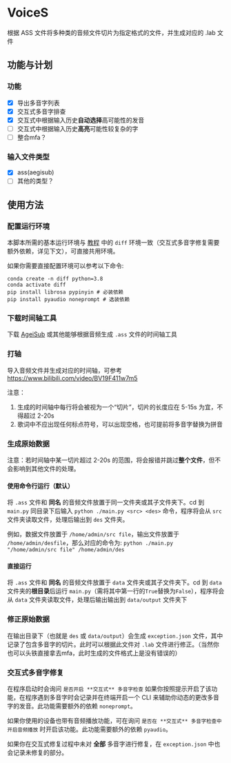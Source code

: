 # VoiceS

根据 ASS 文件将多种类的音频文件切片为指定格式的文件，并生成对应的 .lab 文件

## 功能与计划

### 功能

- [x] 导出多音字列表
- [x] 交互式多音字排查
- [x] 交互式中根据输入历史**自动选择**高可能性的发音
- [ ] 交互式中根据输入历史**高亮**可能性较复杂的字
- [ ] 整合mfa？

### 输入文件类型

- [x] ass(aegisub)
- [ ] 其他的类型？

## 使用方法

### 配置运行环境

本脚本所需的基本运行环境与 [教程](https://www.yuque.com/sunsa-i3ayc/sivu7h/uz01rcgfixw3t6lh) 中的 `diff` 环境一致（交互式多音字修复需要额外依赖，详见下文），可直接共用环境。

如果你需要直接配置环境可以参考以下命令:

```shell
conda create -n diff python=3.8
conda activate diff
pip install librosa pypinyin # 必装依赖
pip install pyaudio noneprompt # 选装依赖
```

### 下载时间轴工具

下载 [AgeiSub](https://github.com/Aegisub/Aegisub/releases/tag/v3.2.2) 或其他能够根据音频生成 `.ass` 文件的时间轴工具

### 打轴

导入音频文件并生成对应的时间轴，可参考 <https://www.bilibili.com/video/BV19F411w7m5>

注意：

1. 生成的时间轴中每行将会被视为一个“切片”，切片的长度应在 5-15s 为宜，不得超过 2-20s
2. 歌词中不应出现任何标点符号，可以出现空格，也可提前将多音字替换为拼音

### 生成原始数据

注意：若时间轴中某一切片超过 2-20s 的范围，将会报错并跳过**整个文件**，但不会影响到其他文件的处理。

#### 使用命令行运行（默认）

将 `.ass` 文件和 **同名** 的音频文件放置于同一文件夹或其子文件夹下。cd 到 `main.py` 同目录下后输入 `python ./main.py <src> <des>` 命令，程序将会从 `src` 文件夹读取文件，处理后输出到 `des` 文件夹。

例如，数据文件放置于 `/home/admin/src file`，输出文件放置于 `/home/admin/desfile`，那么对应的命令为:
`python ./main.py "/home/admin/src file" /home/admin/des`

#### 直接运行

将 `.ass` 文件和 **同名** 的音频文件放置于 `data` 文件夹或其子文件夹下。cd 到 `data` 文件夹的**根目录**后运行 `main.py`（需将其中第一行的`True`替换为`False`），程序将会从 `data` 文件夹读取文件，处理后输出输出到 `data/output` 文件夹下

### 修正原始数据

在输出目录下（也就是 `des` 或 `data/output`）会生成 `exception.json` 文件，其中记录了包含多音字的切片。此时可以根据此文件对 `.lab` 文件进行修正。（当然你也可以头铁直接拿去mfa，此时生成的文件格式上是没有错误的）

### 交互式多音字修复

在程序启动时会询问 `是否开启 **交互式** 多音字检查` 如果你按照提示开启了该功能，在程序遇到多音字时会记录并在终端开启一个 CLI 来辅助你动态的更改多音字的发音。此功能需要额外的依赖 `noneprompt`。

如果你使用的设备也带有音频播放功能，可在询问 `是否在 **交互式** 多音字检查中开启音频播放` 时开启该功能。此功能需要额外的依赖 `pyaudio`。

如果你在交互式修复过程中未对 **全部** 多音字进行修复，在 `exception.json` 中也会记录未修复的部分。
